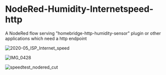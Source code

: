 # NodeRed-Humidity-Internetspeed-http
A NodeRed flow serving "homebridge-http-humidity-sensor" plugin or other applications which need a http endpoint

![2020-05_ISP_Internet_speed](https://user-images.githubusercontent.com/16189982/81466465-35ccdf00-91d2-11ea-91ca-6e714d84ded8.png)

![IMG_0428](https://user-images.githubusercontent.com/16189982/81466488-60b73300-91d2-11ea-8e32-6b7a0a09deee.jpeg)

![speedtest_nodered_cut](https://user-images.githubusercontent.com/16189982/48918538-85f49c00-ee8d-11e8-8cfd-61faa225c06c.png)


